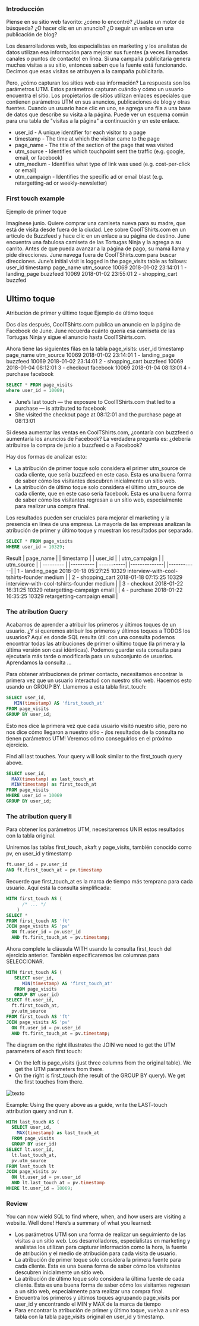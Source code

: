 ### Introducción
Piense en su sitio web favorito: ¿cómo lo encontró? ¿Usaste un motor de búsqueda? ¿O hacer clic en un anuncio? ¿O seguir un enlace en una publicación de blog?

Los desarrolladores web, los especialistas en marketing y los analistas de datos utilizan esa información para mejorar sus fuentes (a veces llamadas canales o puntos de contacto) en línea. Si una campaña publicitaria genera muchas visitas a su sitio, entonces saben que la fuente está funcionando. Decimos que esas visitas se atribuyen a la campaña publicitaria.

Pero, ¿cómo capturan los sitios web esa información? La respuesta son los parámetros UTM. Estos parámetros capturan cuándo y cómo un usuario encuentra el sitio. Los propietarios de sitios utilizan enlaces especiales que contienen parámetros UTM en sus anuncios, publicaciones de blog y otras fuentes. Cuando un usuario hace clic en uno, se agrega una fila a una base de datos que describe su visita a la página. Puede ver un esquema común para una tabla de "visitas a la página" a continuación y en este enlace. 


  - user_id - A unique identifier for each visitor to a page
  - timestamp - The time at which the visitor came to the page
  - page_name - The title of the section of the page that was visited
  - utm_source - Identifies which touchpoint sent the traffic (e.g. google, email, or facebook)
  - utm_medium - Identifies what type of link was used (e.g. cost-per-click or email)
  - utm_campaign - Identifies the specific ad or email blast (e.g. retargetting-ad or weekly-newsletter)

### First touch example 
Ejemplo de primer toque

Imagínese junio. Quiere comprar una camiseta nueva para su madre, que está de visita desde fuera de la ciudad. Lee sobre CoolTShirts.com en un artículo de Buzzfeed y hace clic en un enlace a su página de destino. June encuentra una fabulosa camiseta de las Tortugas Ninja y la agrega a su carrito. Antes de que pueda avanzar a la página de pago, su mamá llama y pide direcciones. June navega fuera de CoolTShirts.com para buscar direcciones. 
June’s initial visit is logged in the page_visits table as follows:
 user_id 	timestamp 	page_name 	utm_source
10069 	2018-01-02 23:14:01 	1 - landing_page 	buzzfeed
10069 	2018-01-02 23:55:01 	2 - shopping_cart 	buzzfed

## Ultimo toque
Atribución de primer y último toque
Ejemplo de último toque

Dos días después, CoolTShirts.com publica un anuncio en la página de Facebook de June. June recuerda cuánto quería esa camiseta de las Tortugas Ninja y sigue el anuncio hasta CoolTShirts.com.

Ahora tiene las siguientes filas en la tabla page_visits: 
user_id 	timestamp 	page_name 	utm_source
10069 	2018-01-02 23:14:01 	1 - landing_page 	buzzfeed
10069 	2018-01-02 23:14:01 	2 - shopping_cart 	buzzfeed
10069 	2018-01-04 08:12:01 	3 - checkout 	facebook
10069 	2018-01-04 08:13:01 	4 - purchase 	facebook

```sql
SELECT * FROM page_visits
where user_id = 10069;
```


  - June’s last touch — the exposure to CoolTShirts.com that led to a purchase — is attributed to facebook
  -  She visited the checkout page at 08:12:01 and the purchase page at 08:13:01

Si desea aumentar las ventas en CoolTShirts.com, ¿contaría con buzzfeed o aumentaría los anuncios de Facebook? La verdadera pregunta es: ¿debería atribuirse la compra de junio a buzzfeed o a Facebook?

Hay dos formas de analizar esto:

  -  La atribución de primer toque solo considera el primer utm_source de cada cliente, que sería buzzfeed en este caso. Esta es una buena forma de saber cómo los visitantes descubren inicialmente un sitio web.
  -   La atribución de último toque solo considera el último utm_source de cada cliente, que en este caso sería facebook. Esta es una buena forma de saber cómo los visitantes regresan a un sitio web, especialmente para realizar una compra final.

Los resultados pueden ser cruciales para mejorar el marketing y la presencia en línea de una empresa. La mayoría de las empresas analizan la atribución de primer y último toque y muestran los resultados por separado. 
```sql
SELECT * FROM page_visits
WHERE user_id = 10329;
```
Result
| page_name |	| timestamp |	 | user_id | 	| utm_campaign | 	| utm_source |
| --------- | |---------- | -----------|  |--------------|  |------------|
| 1 - landing_page 	2018-01-18 05:27:25 	10329 	interview-with-cool-tshirts-founder 	medium |
| 2 - shopping_cart 	2018-01-18 07:15:25 	10329 	interview-with-cool-tshirts-founder 	medium |
| 3 - checkout 	2018-01-22 16:31:25 	10329 	retargetting-campaign 	email |
| 4 - purchase 	2018-01-22 16:35:25 	10329 	retargetting-campaign 	email |

### The atribution Query

Acabamos de aprender a atribuir los primeros y últimos toques de un usuario. ¿Y si queremos atribuir los primeros y últimos toques a TODOS los usuarios? Aquí es donde SQL resulta útil: con una consulta podemos encontrar todas las atribuciones de primer o último toque (la primera y la última versión son casi idénticas). Podemos guardar esta consulta para ejecutarla más tarde o modificarla para un subconjunto de usuarios. Aprendamos la consulta ...

Para obtener atribuciones de primer contacto, necesitamos encontrar la primera vez que un usuario interactuó con nuestro sitio web. Hacemos esto usando un GROUP BY. Llamemos a esta tabla first_touch: 
```sql
SELECT user_id,
   MIN(timestamp) AS 'first_touch_at'
FROM page_visits
GROUP BY user_id;
```
Esto nos dice la primera vez que cada usuario visitó nuestro sitio, pero no nos dice cómo llegaron a nuestro sitio - ¡los resultados de la consulta no tienen parámetros UTM! Veremos cómo conseguirlos en el próximo ejercicio. 

Find all last touches. Your query will look similar to the first_touch query above.

```sql
SELECT user_id,
  MAX(timestamp) as last_touch_at
  MIN(timestamp) as first_touch_at
FROM page_visits
WHERE user_id = 10069
GROUP BY user_id;
```
### The atribution query II
Para obtener los parámetros UTM, necesitaremos UNIR estos resultados con la tabla original.

Uniremos las tablas first_touch, akaft y page_visits, también conocido como pv, en user_id y timestamp 
```sql
ft.user_id = pv.user_id
AND ft.first_touch_at = pv.timestamp
```
Recuerde que first_touch_at es la marca de tiempo más temprana para cada usuario. Aquí está la consulta simplificada: 
```sql
WITH first_touch AS (
      /* ... */
    )
SELECT *
FROM first_touch AS 'ft'
JOIN page_visits AS 'pv'
  ON ft.user_id = pv.user_id
  AND ft.first_touch_at = pv.timestamp;
```
Ahora complete la cláusula WITH usando la consulta first_touch del ejercicio anterior. También especificaremos las columnas para SELECCIONAR. 
```sql
WITH first_touch AS (
   SELECT user_id,
      MIN(timestamp) AS 'first_touch_at'
   FROM page_visits
   GROUP BY user_id)
SELECT ft.user_id,
  ft.first_touch_at,
  pv.utm_source
FROM first_touch AS 'ft'
JOIN page_visits AS 'pv'
  ON ft.user_id = pv.user_id
  AND ft.first_touch_at = pv.timestamp;
```
The diagram on the right illustrates the JOIN we need to get the UTM parameters of each first touch:

  - On the left is page_visits (just three columns from the original table). We get the UTM parameters from there.
  - On the right is first_touch (the result of the GROUP BY query). We get the first touches from there. 

![texto](https://content.codecademy.com/courses/sql-intensive/join_diagram.svg)

Example:
Using the query above as a guide, write the LAST-touch attribution query and run it.
```sql
WITH last_touch AS (
  SELECT user_id,
    MAX(timestamp) as last_touch_at
  FROM page_visits
  GROUP BY user_id)
SELECT lt.user_id,
  lt.last_touch_at,
  pv.utm_source
FROM last_touch lt
JOIN page_visits pv
  ON lt.user_id = pv.user_id
  AND lt.last_touch_at = pv.timestamp
WHERE lt.user_id = 10069;
```
### Review
You can now wield SQL to find where, when, and how users are visiting a website. Well done! Here’s a summary of what you learned:
- Los parámetros UTM son una forma de realizar un seguimiento de las visitas a un sitio web. Los desarrolladores, especialistas en marketing y analistas los utilizan para capturar información como la hora, la fuente de atribución y el medio de atribución para cada visita de usuario. 
- La atribución de primer toque solo considera la primera fuente para cada cliente. Esta es una buena forma de saber cómo los visitantes descubren inicialmente un sitio web. 
- La atribución de último toque solo considera la última fuente de cada cliente. Esta es una buena forma de saber cómo los visitantes regresan a un sitio web, especialmente para realizar una compra final. 
- Encuentra los primeros y últimos toques agrupando page_visits por user_id y encontrando el MIN y MAX de la marca de tiempo 
- Para encontrar la atribución de primer y último toque, vuelva a unir esa tabla con la tabla page_visits original en user_id y timestamp. 




